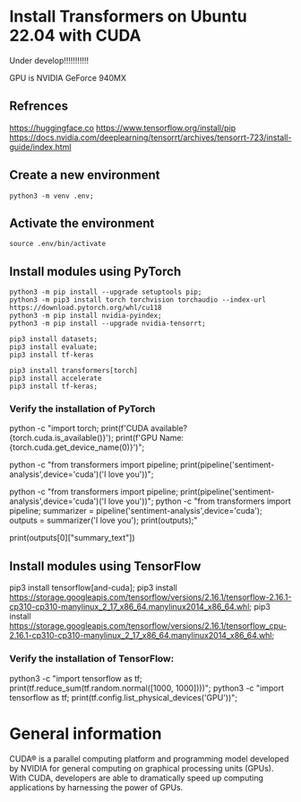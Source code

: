  # Install Transformers on Ubuntu 22.04 with CUDA

 Under develop!!!!!!!!!!!

 GPU is NVIDIA GeForce 940MX
 
 ## Refrences
 
 https://huggingface.co
 https://www.tensorflow.org/install/pip
 https://docs.nvidia.com/deeplearning/tensorrt/archives/tensorrt-723/install-guide/index.html
 
## Create a new environment
 
    python3 -m venv .env;
 
## Activate the environment

    source .env/bin/activate
 
## Install modules using PyTorch 

    python3 -m pip install --upgrade setuptools pip;
    python3 -m pip3 install torch torchvision torchaudio --index-url https://download.pytorch.org/whl/cu118
    python3 -m pip install nvidia-pyindex;
    python3 -m pip install --upgrade nvidia-tensorrt;

    pip3 install datasets;
    pip3 install evaluate;
    pip3 install tf-keras

    pip3 install transformers[torch]
    pip3 install accelerate
    pip3 install tf-keras;
 
 ### Verify the installation of PyTorch

 python -c "import torch; print(f'CUDA available? {torch.cuda.is_available()}'); print(f'GPU Name: {torch.cuda.get_device_name(0)}')";

 python -c "from transformers import pipeline; print(pipeline('sentiment-analysis',device='cuda')('I love you'))";

 python -c "from transformers import pipeline; print(pipeline('sentiment-analysis',device='cuda')('I love you'))";
 python -c "from transformers import pipeline; summarizer = pipeline('sentiment-analysis',device='cuda'); outputs = summarizer('I love you'); print(outputs);"
 
<p>print(outputs[0]["summary_text"])


 ## Install modules using TensorFlow

 pip3 install tensorflow[and-cuda];
 pip3 install https://storage.googleapis.com/tensorflow/versions/2.16.1/tensorflow-2.16.1-cp310-cp310-manylinux_2_17_x86_64.manylinux2014_x86_64.whl;
 pip3 install https://storage.googleapis.com/tensorflow/versions/2.16.1/tensorflow_cpu-2.16.1-cp310-cp310-manylinux_2_17_x86_64.manylinux2014_x86_64.whl;

### Verify the installation of TensorFlow:
 python3 -c "import tensorflow as tf; print(tf.reduce_sum(tf.random.normal([1000, 1000])))";
 python3 -c "import tensorflow as tf; print(tf.config.list_physical_devices('GPU'))";

 # General information
 CUDA® is a parallel computing platform and programming model developed by NVIDIA for general computing on graphical processing units (GPUs). With CUDA, developers are able to dramatically speed up computing applications by harnessing the power of GPUs.


